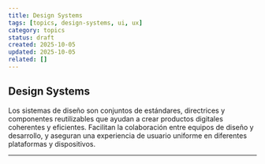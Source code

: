 ```yaml
---
title: Design Systems
tags: [topics, design-systems, ui, ux]
category: topics
status: draft
created: 2025-10-05
updated: 2025-10-05
related: []
---
```


## Design Systems

Los sistemas de diseño son conjuntos de estándares, directrices y componentes reutilizables que ayudan a crear productos digitales coherentes y eficientes. Facilitan la colaboración entre equipos de diseño y desarrollo, y aseguran una experiencia de usuario uniforme en diferentes plataformas y dispositivos.

---
